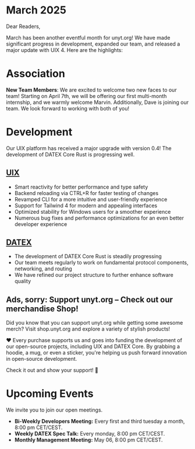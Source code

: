 # March 2025

Dear Readers,

March has been another eventful month for unyt.org! We have made significant progress in development, expanded our team, and released a major update with UIX 4. Here are the highlights:

# Association

**New Team Members**: We are excited to welcome two new faces to our team! Starting on April 7th, we will be offering our first multi-month internship, and we warmly welcome Marvin.
Additionally, Dave is joining our team. We look forward to working with both of you!

# Development
Our UIX platform has received a major upgrade with version 0.4! The development of DATEX Core Rust is progressing well.

## [UIX](https://github.com/unyt-org/uix/pulls?q=is:closed%20created:2025-02-01..2024-03-31)

* Smart reactivity for better performance and type safety
* Backend reloading via CTRL+R for faster testing of changes
* Revamped CLI for a more intuitive and user-friendly experience
* Support for Tailwind 4 for modern and appealing interfaces
* Optimized stability for Windows users for a smoother experience
* Numerous bug fixes and performance optimizations for an even better developer experience


## [DATEX](https://github.com/unyt-org/datex-core-js-legacy/pulls?q=is:closed%20created:2024-12-01..2024-12-31)
- The development of DATEX Core Rust is steadily progressing
- Our team meets regularly to work on fundamental protocol components, networking, and routing
- We have refined our project structure to further enhance software quality

## Ads, sorry: Support unyt.org – Check out our merchandise Shop!
Did you know that you can support unyt.org while getting some awesome merch? Visit shop.unyt.org and explore a variety of stylish products!

❤️ Every purchase supports us and goes into funding the development of our open-source projects, including UIX and DATEX Core. By grabbing a hoodie, a mug, or even a sticker, you're helping us push forward innovation in open-source development.

Check it out and show your support! 🚀

# Upcoming Events 

We invite you to join our open meetings.

* **Bi-Weekly Developers Meeting:** Every first and third tuesday a month, 8:00 pm CET/CEST.
* **Weekly DATEX Spec Talk:** Every monday, 8:00 pm CET/CEST.
* **Monthly Management Meeting:** May 06, 8:00 pm CET/CEST.
